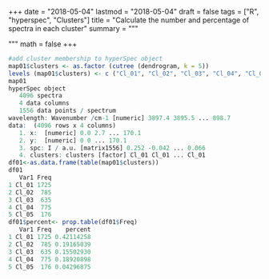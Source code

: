 +++
date = "2018-05-04"
lastmod = "2018-05-04"
draft = false
tags = ["R", "hyperspec", "Clusters"]
title = "Calculate the number and percentage of spectra in each cluster"
summary = """

"""
math = false
+++



```r
#add cluster membership to hyperSpec object
map01$clusters <- as.factor (cutree (dendrogram, k = 5))
levels (map01$clusters) <- c ("Cl_01", "Cl_02", "Cl_03", "Cl_04", "Cl_05")
map01
hyperSpec object
   4096 spectra
   4 data columns
   1556 data points / spectrum
wavelength: Wavenumber /cm-1 [numeric] 3897.4 3895.5 ... 898.7
data:  (4096 rows x 4 columns)
   1. x:  [numeric] 0.0 2.7 ... 170.1
   2. y:  [numeric] 0 0 ... 170.1
   3. spc: I / a.u. [matrix1556] 0.252 -0.042 ... 0.066
   4. clusters: clusters [factor] Cl_01 Cl_01 ... Cl_01
df01<-as.data.frame(table(map01$clusters))
df01
   Var1 Freq
1 Cl_01 1725
2 Cl_02  785
3 Cl_03  635
4 Cl_04  775
5 Cl_05  176
df01$percent<- prop.table(df01$Freq)
   Var1 Freq    percent
1 Cl_01 1725 0.42114258
2 Cl_02  785 0.19165039
3 Cl_03  635 0.15502930
4 Cl_04  775 0.18920898
5 Cl_05  176 0.04296875
```
